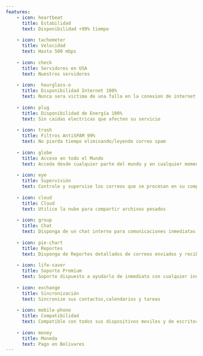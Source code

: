 ```yaml
---
features:
    - icon: heartbeat
      title: Estabilidad
      text: Disponibilidad +99% tiempo
      
    - icon: tachometer
      title: Velocidad
      text: Hasta 500 mbps
      
    - icon: check
      title: Servidores en USA
      text: Nuestros servidores
      
    - icon:  hourglass-o
      title: Disponibilidad Internet 100%
      text: Nunca sera victima de una falla en la conexion de internet
      
    - icon: plug
      title: Disponibilidad de Energía 100%
      text: Sin caidas electricas que afecten su servicio
      
    - icon: trash
      title: Filtros AntiSPAM 99%
      text: No pierda tiempo eliminando/leyendo correo spam
      
    - icon: globe
      title: Acceso en todo el Mundo
      text: Acceda desde cualquier parte del mundo y en cualquier momento
      
    - icon: eye
      title: Supervisión
      text: Controle y supervise los correos que se procesan en su compañia
      
    - icon: cloud
      title: Cloud
      text: Utilice la nube para compartir archivos pesados
      
    - icon: group
      title: Chat
      text: Disponga de un chat interno para comunicaciones inmediatas
      
    - icon: pie-chart
      title: Reportes
      text: Disponga de Reportes detallados de correos enviados y recibidos en su empresa
      
    - icon: life-saver
      title: Soporte Premium
      text: Soporte dispuesto a ayudarlo de inmediato con cualquier inquietud y problema
      
    - icon: exchange
      title: Sincronización
      text: Sincronize sus contactos,calendarios y tareas
      
    - icon: mobile-phone
      title: Compatibilidad
      text: Compatible con todos sus dispositivos moviles y de escritorio
      
    - icon: money
      title: Moneda
      text: Pago en Bolivares 
---
```

